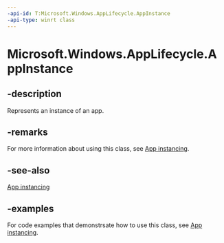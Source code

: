```yaml
---
-api-id: T:Microsoft.Windows.AppLifecycle.AppInstance
-api-type: winrt class
---
```


# Microsoft.Windows.AppLifecycle.AppInstance

<!--
public sealed class AppInstance
-->


## -description

Represents an instance of an app.

## -remarks

For more information about using this class, see [App instancing](/windows/apps/windows-app-sdk/applifecycle/applifecycle-instancing).

## -see-also

[App instancing](/windows/apps/windows-app-sdk/applifecycle/applifecycle-instancing)

## -examples

For code examples that demonstrsate how to use this class, see [App instancing](/windows/apps/windows-app-sdk/applifecycle/applifecycle-instancing).
